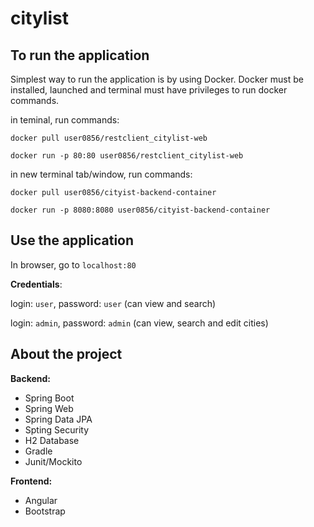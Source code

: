 # citylist

## To run the application

Simplest way to run the application is by using Docker. Docker must be installed, launched and terminal must have privileges to run docker commands.

in teminal, run commands:

`docker pull user0856/restclient_citylist-web`

`docker run -p 80:80 user0856/restclient_citylist-web`

in new terminal tab/window, run commands:

`docker pull user0856/cityist-backend-container`

`docker run -p 8080:8080 user0856/cityist-backend-container`

## Use the application

In browser, go to `localhost:80`

**Credentials**: 

login: `user`, password: `user` (can view and search)

login: `admin`, password: `admin` (can view, search and edit cities)

## About the project

**Backend:**

- Spring Boot
- Spring Web
- Spring Data JPA
- Spting Security
- H2 Database
- Gradle
- Junit/Mockito

**Frontend:**

- Angular
- Bootstrap


